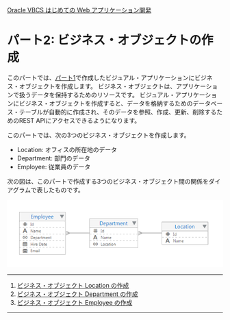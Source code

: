 [Oracle VBCS はじめての Web アプリケーション開発](../../README.md)

# パート2: ビジネス・オブジェクトの作成

このパートでは、[パート1](../part1/README.md)で作成したビジュアル・アプリケーションにビジネス・オブジェクトを作成します。
ビジネス・オブジェクトは、アプリケーションで扱うデータを保持するためのリソースです。
ビジュアル・アプリケーションにビジネス・オブジェクトを作成すると、データを格納するためのデータベース・テーブルが自動的に作成され、そのデータを参照、作成、更新、削除するためのREST APIにアクセスできるようになります。

このパートでは、次の3つのビジネス・オブジェクトを作成します。

* Location: オフィスの所在地のデータ
* Department: 部門のデータ
* Employee: 従業員のデータ

次の図は、このパートで作成する3つのビジネス・オブジェクト間の関係をダイアグラムで表したものです。

![ビジネス・オブジェクトのダイアグラム](images/bo_diagram.png)

----
1. [ビジネス・オブジェクト Location の作成](create_bo_location.md)
2. [ビジネス・オブジェクト Department の作成](create_bo_department.md)
3. [ビジネス・オブジェクト Employee の作成](create_bo_employee.md)
----
